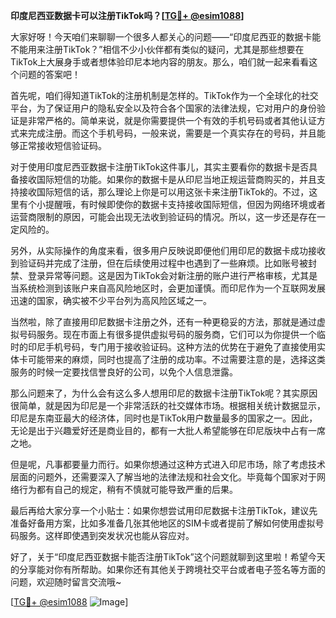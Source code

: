 **印度尼西亚数据卡可以注册TikTok吗？[[TG💪+ @esim1088](https://t.me/s/esim1088)]**

大家好呀！今天咱们来聊聊一个很多人都关心的问题——“印度尼西亚的数据卡能不能用来注册TikTok？”相信不少小伙伴都有类似的疑问，尤其是那些想要在TikTok上大展身手或者想体验印尼本地内容的朋友。那么，咱们就一起来看看这个问题的答案吧！

首先呢，咱们得知道TikTok的注册机制是怎样的。TikTok作为一个全球化的社交平台，为了保证用户的隐私安全以及符合各个国家的法律法规，它对用户的身份验证是非常严格的。简单来说，就是你需要提供一个有效的手机号码或者其他认证方式来完成注册。而这个手机号码，一般来说，需要是一个真实存在的号码，并且能够正常接收短信验证码。

对于使用印度尼西亚数据卡注册TikTok这件事儿，其实主要看你的数据卡是否具备接收国际短信的功能。如果你的数据卡是从印尼当地正规运营商购买的，并且支持接收国际短信的话，那么理论上你是可以用这张卡来注册TikTok的。不过，这里有个小提醒哦，有时候即使你的数据卡支持接收国际短信，但因为网络环境或者运营商限制的原因，可能会出现无法收到验证码的情况。所以，这一步还是存在一定风险的。

另外，从实际操作的角度来看，很多用户反映说即便他们用印尼的数据卡成功接收到验证码并完成了注册，但在后续使用过程中也遇到了一些麻烦。比如账号被封禁、登录异常等问题。这是因为TikTok会对新注册的账户进行严格审核，尤其是当系统检测到该账户来自高风险地区时，会更加谨慎。而印尼作为一个互联网发展迅速的国家，确实被不少平台列为高风险区域之一。

当然啦，除了直接用印尼数据卡注册之外，还有一种更稳妥的方法，那就是通过虚拟号码服务。现在市面上有很多提供虚拟号码的服务商，它们可以为你提供一个临时的印尼手机号码，专门用于接收验证码。这种方法的优势在于避免了直接使用实体卡可能带来的麻烦，同时也提高了注册的成功率。不过需要注意的是，选择这类服务的时候一定要找信誉良好的公司，以免个人信息泄露。

那么问题来了，为什么会有这么多人想用印尼的数据卡注册TikTok呢？其实原因很简单，就是因为印尼是一个非常活跃的社交媒体市场。根据相关统计数据显示，印尼是东南亚最大的经济体，同时也是TikTok用户数量最多的国家之一。因此，无论是出于兴趣爱好还是商业目的，都有一大批人希望能够在印尼版块中占有一席之地。

但是呢，凡事都要量力而行。如果你想通过这种方式进入印尼市场，除了考虑技术层面的问题外，还需要深入了解当地的法律法规和社会文化。毕竟每个国家对于网络行为都有自己的规定，稍有不慎就可能导致严重的后果。

最后再给大家分享一个小贴士：如果你想尝试用印尼数据卡注册TikTok，建议先准备好备用方案，比如多准备几张其他地区的SIM卡或者提前了解如何使用虚拟号码服务。这样即使遇到突发状况也能从容应对。

好了，关于“印度尼西亚数据卡能否注册TikTok”这个问题就聊到这里啦！希望今天的分享能对你有所帮助。如果你还有其他关于跨境社交平台或者电子签名等方面的问题，欢迎随时留言交流哦~

[[TG💪+ @esim1088](https://t.me/s/esim1088) ![Image](https://i.postimg.cc/4NQfJmqS/Snipaste-2025-05-13-00-14-12.png)]